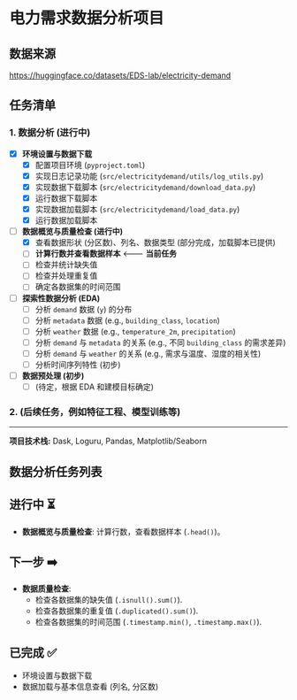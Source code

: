 # 电力需求数据分析项目

## 数据来源

https://huggingface.co/datasets/EDS-lab/electricity-demand

## 任务清单

### 1. 数据分析 (进行中)
- [x] **环境设置与数据下载**
  - [x] 配置项目环境 (`pyproject.toml`)
  - [x] 实现日志记录功能 (`src/electricitydemand/utils/log_utils.py`)
  - [x] 实现数据下载脚本 (`src/electricitydemand/download_data.py`)
  - [x] 运行数据下载脚本
  - [x] 实现数据加载脚本 (`src/electricitydemand/load_data.py`)
  - [x] 运行数据加载脚本
- [ ] **数据概览与质量检查 (进行中)**
  - [x] 查看数据形状 (分区数)、列名、数据类型 (部分完成，加载脚本已提供)
  - [ ] **计算行数并查看数据样本** <--- **当前任务**
  - [ ] 检查并统计缺失值
  - [ ] 检查并处理重复值
  - [ ] 确定各数据集的时间范围
- [ ] **探索性数据分析 (EDA)**
  - [ ] 分析 `demand` 数据 (`y`) 的分布
  - [ ] 分析 `metadata` 数据 (e.g., `building_class`, `location`)
  - [ ] 分析 `weather` 数据 (e.g., `temperature_2m`, `precipitation`)
  - [ ] 分析 `demand` 与 `metadata` 的关系 (e.g., 不同 `building_class` 的需求差异)
  - [ ] 分析 `demand` 与 `weather` 的关系 (e.g., 需求与温度、湿度的相关性)
  - [ ] 分析时间序列特性 (初步)
- [ ] **数据预处理 (初步)**
  - [ ] (待定，根据 EDA 和建模目标确定)

### 2. (后续任务，例如特征工程、模型训练等)

---
**项目技术栈:** Dask, Loguru, Pandas, Matplotlib/Seaborn

## 数据分析任务列表

## 进行中 ⏳

*   **数据概览与质量检查**: 计算行数，查看数据样本 (`.head()`)。

## 下一步 ➡️

*   **数据质量检查**:
    *   检查各数据集的缺失值 (`.isnull().sum()`).
    *   检查各数据集的重复值 (`.duplicated().sum()`).
    *   检查各数据集的时间范围 (`.timestamp.min()`, `.timestamp.max()`).

## 已完成 ✅

*   环境设置与数据下载
*   数据加载与基本信息查看 (列名, 分区数)